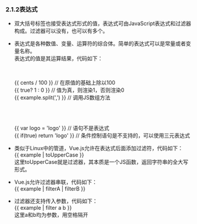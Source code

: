 ### 2.1.2表达式
* 双大括号标签也接受表达式形式的值，表达式可由JavaScript表达式和过滤器构成。过滤器可以没有，也可以有多个。

* 表达式是各种数值、变量、运算符的综合体。简单的表达式可以是常量或者变量名称。<br/>
  表达式的值是其运算结果，代码如下：<br/>
  <!-- JS表达式 --> <br/>
  {{ cents / 100 }} // 在原值的基础上除以100 <br/>
  {{ true? 1 : 0 }} // 值为真，则渲染1，否则渲染0 <br/>
  {{ example.split(',') }} // 调用JS数组方法 <br/>
  <br/>
  <!-- 无效示例 --> <br/>
  {{ var logo = 'logo' }} // 语句不是表达式 <br/>
  {{ if(true) return 'logo' }} // 条件控制语句是不支持的，可以使用三元表达式
* 类似于Linux中的管道，Vue.js允许在表达式后面添加过滤符，代码如下：<br/>
  {{ example | toUpperCase }} <br/>
  这里toUpperCase就是过滤器，其本质是一个JS函数，返回字符串的全大写形式。
* Vue.js允许过滤器串联，代码如下： <br/>
  {{ example | filterA | filterB }}
* 过滤器还支持传入参数，代码如下：<br/>
  {{ example | filter a b }} <br/>
  这里a和b均为参数，用空格隔开